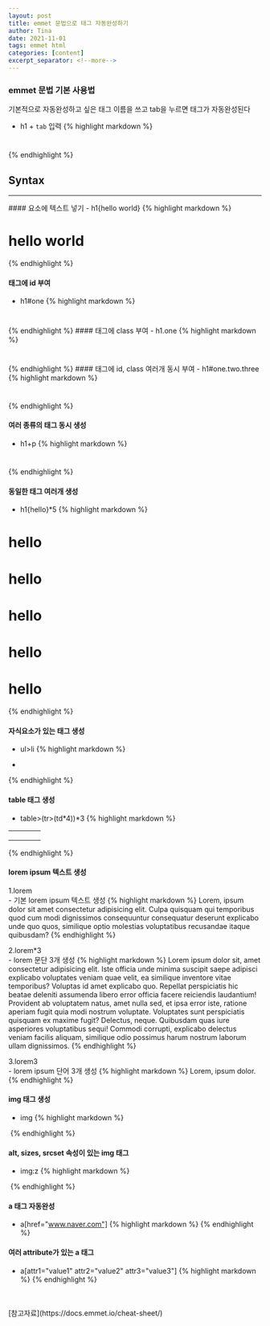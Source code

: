 ```yaml
---
layout: post
title: emmet 문법으로 태그 자동완성하기
author: Tina
date: 2021-11-01
tags: emmet html
categories: [content]
excerpt_separator: <!--more-->
--- 
```


### emmet 문법 기본 사용법
기본적으로 자동완성하고 싶은 태그 이름을 쓰고 tab을 누르면 태그가 자동완성된다<br>
- h1 + `tab` 입력
{% highlight markdown %}
<h1></h1>
{% endhighlight %}

## Syntax
<hr>
#### 요소에 텍스트 넣기
- h1{hello world}
{% highlight markdown %}
<h1>hello world</h1>
{% endhighlight %}

#### 태그에 id 부여
- h1#one
{% highlight markdown %}
<h1 id="one"></h1>
{% endhighlight %}
#### 태그에 class 부여
- h1.one
{% highlight markdown %}
<h1 class="one"></h1>
{% endhighlight %}
#### 태그에 id, class 여러개 동시 부여
- h1#one.two.three
{% highlight markdown %}
<h1 id="one" class="two three"></h1>
{% endhighlight %}

#### 여러 종류의 태그 동시 생성
- h1+p
{% highlight markdown %}
<h1></h1>
<p></p>
{% endhighlight %}

#### 동일한 태그 여러개 생성
- h1{hello}*5
{% highlight markdown %}
<h1>hello</h1>
<h1>hello</h1>
<h1>hello</h1>
<h1>hello</h1>
<h1>hello</h1>
{% endhighlight %}

#### 자식요소가 있는 태그 생성
- ul>li
{% highlight markdown %}
<ul>
  <li></li>
</ul>
{% endhighlight %}

#### table 태그 생성
- table>(tr>(td*4))*3
{% highlight markdown %}
<!-- 4개의 td태그를 자식태그로 가지는 tr태그 3개를 가지는 table 태그 생성. 즉, 3행 4열 테이블을 생성한다-->
<table>
    <tr>
      <td></td>
      <td></td>
      <td></td>
      <td></td>
    </tr>
    <tr>
      <td></td>
      <td></td>
      <td></td>
      <td></td>
    </tr>
    <tr>
      <td></td>
      <td></td>
      <td></td>
      <td></td>
    </tr>
  </table>
{% endhighlight %}

#### lorem ipsum 텍스트 생성
1.lorem<br>- 기본 lorem ipsum 텍스트 생성
{% highlight markdown %}
Lorem, ipsum dolor sit amet consectetur adipisicing elit. Culpa quisquam qui temporibus quod cum modi dignissimos consequuntur consequatur deserunt explicabo unde quo quos, similique optio molestias voluptatibus recusandae itaque quibusdam?
{% endhighlight %}

2.lorem*3<br>- lorem 문단 3개 생성
{% highlight markdown %}
Lorem ipsum dolor sit, amet consectetur adipisicing elit. Iste officia unde minima suscipit saepe adipisci explicabo voluptates veniam quae velit, ea similique inventore vitae temporibus? Voluptas id amet explicabo quo.
    Repellat perspiciatis hic beatae deleniti assumenda libero error officia facere reiciendis laudantium! Provident ab voluptatem natus, amet nulla sed, et ipsa error iste, ratione aperiam fugit quia modi nostrum voluptate.
    Voluptates sunt perspiciatis quisquam ex maxime fugit? Delectus, neque. Quibusdam quas iure asperiores voluptatibus sequi! Commodi corrupti, explicabo delectus veniam facilis aliquam, similique odio possimus harum nostrum laborum ullam dignissimos.
{% endhighlight %}

3.lorem3<br>- lorem ipsum 단어 3개 생성
{% highlight markdown %}
Lorem, ipsum dolor.
{% endhighlight %}

#### img 태그 생성
- img
{% highlight markdown %}
<img src="" alt="">
{% endhighlight %}

#### alt, sizes, srcset 속성이 있는 img 태그
- img:z 
{% highlight markdown %}
<img src="" alt="" sizes="" srcset="">
{% endhighlight %}

#### a 태그 자동완성
- a[href="www.naver.com"]
{% highlight markdown %}
<a href="www.naver.com"></a>
{% endhighlight %}

#### 여러 attribute가 있는 a 태그
- a[attr1="value1" attr2="value2" attr3="value3"]
{% highlight markdown %}
<a href="" attr1="value1" attr2="value2" attr3="value3"></a>
{% endhighlight %}
<br>
<br>
[참고자료](https://docs.emmet.io/cheat-sheet/)

